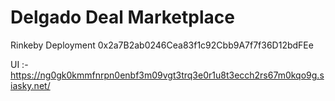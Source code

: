 
# Delgado Deal Marketplace 

Rinkeby Deployment 0x2a7B2ab0246Cea83f1c92Cbb9A7f7f36D12bdFEe

UI :- https://ng0gk0kmmfnrpn0enbf3m09vgt3trq3e0r1u8t3ecch2rs67m0kqo9g.siasky.net/
